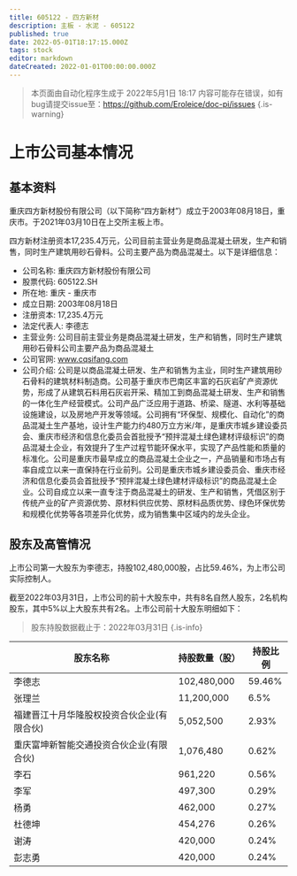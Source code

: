 ```yaml
---
title: 605122 - 四方新材
description: 主板 - 水泥 - 605122
published: true
date: 2022-05-01T18:17:15.000Z
tags: stock
editor: markdown
dateCreated: 2022-01-01T00:00:00.000Z
---
```


> 本页面由自动化程序生成于 2022年5月1日 18:17
> 内容可能存在错误，如有bug请提交issue至：https://github.com/Eroleice/doc-pi/issues
{.is-warning}

# 上市公司基本情况

## 基本资料

重庆四方新材股份有限公司（以下简称“四方新材”）成立于2003年08月18日，重庆市。于2021年03月10日在上交所主板上市。

四方新材注册资本17,235.4万元，公司目前主营业务是商品混凝土研发，生产和销售，同时生产建筑用砂石骨料。公司主要产品为商品混凝土。以下是详细信息：

- 公司名称: 重庆四方新材股份有限公司
- 股票代码: 605122.SH
- 所在地: 重庆 - 重庆市
- 成立日期: 2003年08月18日
- 注册资本: 17,235.4万元
- 法定代表人: 李德志
- 主营业务: 公司目前主营业务是商品混凝土研发，生产和销售，同时生产建筑用砂石骨料公司主要产品为商品混凝土
- 公司官网: www.cqsifang.com
- 公司介绍: 公司是以商品混凝土研发、生产和销售为主业，同时生产建筑用砂石骨料的建筑材料制造商。公司基于重庆市巴南区丰富的石灰岩矿产资源优势，形成了从建筑石料用石灰岩开采、精加工到商品混凝土研发、生产和销售的一体化生产经营模式。公司产品广泛应用于道路、桥梁、隧道、水利等基础设施建设，以及房地产开发等领域。公司拥有“环保型、规模化、自动化”的商品混凝土生产基地，设计生产能力约480万立方米/年，是重庆市城乡建设委员会、重庆市经济和信息化委员会首批授予“预拌混凝土绿色建材评级标识”的商品混凝土企业，有效提升了生产过程节能环保水平，实现了产品性能和质量的标准化。公司是重庆市最早成立的商品混凝土企业之一，产品销量和市场占有率自成立以来一直保持在行业前列。公司是重庆市城乡建设委员会、重庆市经济和信息化委员会首批授予“预拌混凝土绿色建材评级标识”的商品混凝土企业。公司自成立以来一直专注于商品混凝土的研发、生产和销售，凭借区别于传统产业的矿产资源优势、原材料供应优势、原材料品质优势、绿色环保优势和规模化优势等各项差异化优势，成为销售集中区域内的龙头企业。


## 股东及高管情况

上市公司第一大股东为李德志，持股102,480,000股，占比59.46%，为上市公司实际控制人。

截至2022年03月31日，上市公司的前十大股东中，共有8名自然人股东，2名机构股东，其中5%以上大股东共有2名。上市公司前十大股东明细如下：

> 股东持股数据截止于：2022年03月31日
{.is-info}

| 股东名称 | 持股数量（股） | 持股比例 |
| --- | --- | --- |
| 李德志 | 102,480,000 | 59.46% |
| 张理兰 | 11,200,000 | 6.5% |
| 福建晋江十月华隆股权投资合伙企业(有限合伙) | 5,052,500 | 2.93% |
| 重庆富坤新智能交通投资合伙企业(有限合伙) | 1,076,480 | 0.62% |
| 李石 | 961,220 | 0.56% |
| 李军 | 497,300 | 0.29% |
| 杨勇 | 462,000 | 0.27% |
| 杜德坤 | 454,276 | 0.26% |
| 谢涛 | 420,000 | 0.24% |
| 彭志勇 | 420,000 | 0.24% |




